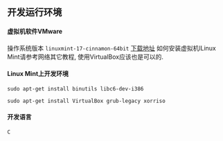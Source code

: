 ## 开发运行环境 
 
#### 虚拟机软件VMware
 操作系统版本 `linuxmint-17-cinnamon-64bit` [下载地址](https://linuxmint.com/edition.php?id=158 "linuxmint")
 如何安装虚拟机lLinux Mint请参考网络其它教程, 使用VirtualBox应该也是可以的.
#### Linux Mint上开发环境 
 `sudo apt-get install binutils libc6-dev-i386`
 
 `sudo apt-get install VirtualBox grub-legacy xorriso`
#### 开发语言
  `C`

